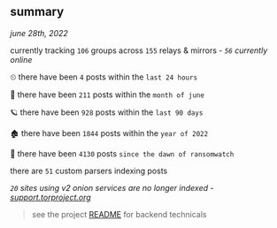 
## summary
_june 28th, 2022_

currently tracking `106` groups across `155` relays & mirrors - _`56` currently online_

⏲ there have been `4` posts within the `last 24 hours`

🦈 there have been `211` posts within the `month of june`

🪐 there have been `928` posts within the `last 90 days`

🏚 there have been `1844` posts within the `year of 2022`

🦕 there have been `4130` posts `since the dawn of ransomwatch`

there are `51` custom parsers indexing posts

_`20` sites using v2 onion services are no longer indexed - [support.torproject.org](https://support.torproject.org/onionservices/v2-deprecation/)_

> see the project [README](https://github.com/joshhighet/ransomwatch#ransomwatch--) for backend technicals
